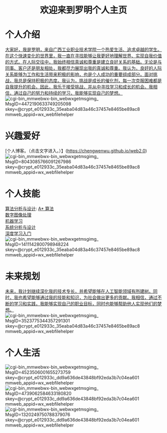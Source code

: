 # <center> 欢迎来到罗明个人主页 </center>

#  个人介绍
[大家好，我是罗明，来自广西工业职业技术学院一个热爱生活、追求卓越的学生。在这个快速变化的世界里，我一直在寻找能够让我更好地理解世界、实现自我价值的方式。在人际交往中，我始终相信真诚和尊重是建立良好关系的基础。无论是与同事、客户还是朋友相处，我都尽力展现出我的真诚和尊重。我认为，良好的人际关系能够为工作和生活带来积极的影响，也是个人成功的重要组成部分。面对挑战，我总是保持积极的态度。我认为，挑战是成长的催化剂，每一次克服困难都是自我提升的机会。因此，我乐于接受挑战，并从中寻找学习和成长的机会。我相信，通过自己的努力和持续的学习，我能够实现自己的梦想。](https://chengwenwu.github.io/warehouse-management-system)<br>
![_cgi-bin_mmwebwx-bin_webwxgetmsgimg__ MsgID=4472190633749205098 skey=@crypt_e012933c_35eaba04d83a46c37457e8465be89ac8 mmweb_appid=wx_webfilehelper](https://github.com/user-attachments/assets/48bff2c8-49e9-43cb-8870-b7ff493c9b4a)

#  兴趣爱好
[个人博客。（点击文字进入。）】(https://chengwenwu.github.io/web2.0)
![_cgi-bin_mmwebwx-bin_webwxgetmsgimg__ MsgID=8043085766091267986 skey=@crypt_e012933c_35eaba04d83a46c37457e8465be89ac8 mmweb_appid=wx_webfilehelper](https://github.com/user-attachments/assets/b5b9e924-e70e-452a-bfae-17fc416223b4)

# 个人技能
[算法分析与设计](https://github.com/chengwenwu/algorithms-analysis-and-design): [A* 算法](https://chengwenwu.github.io/algorithms-analysis-and-design/A*%20algorithm)<br>
[数字图像处理](https://github.com/chengwenwu/digital-image-process)<br>
[机器学习](https://chengwenwu.github.io/ML/)<br>
[系统分析与设计](https://chengwenwu.github.io/OOAD) <br>
[深度学习入门](https://chengwenwu.github.io/DeepLearning)<br>
![_cgi-bin_mmwebwx-bin_webwxgetmsgimg__ MsgID=1411142800798948224 skey=@crypt_e012933c_35eaba04d83a46c37457e8465be89ac8 mmweb_appid=wx_webfilehelper](https://github.com/user-attachments/assets/4f14dd5c-ab1c-4d39-960a-0f1a603852d9)

# 未来规划
[未来，我计划继续深化我的技术专长，并希望能够在人工智能领域有所建树。同时，我也希望能够通过我的技能和知识，为社会做出更多的贡献。我相信，通过不断的学习和实践，我能够实现自己的职业目标，同时也能够帮助他人实现他们的梦想。](https://chengwenwu.github.io/DeepLearning)<br>
![_cgi-bin_mmwebwx-bin_webwxgetmsgimg__ MsgID=3523775344357291301 skey=@crypt_e012933c_35eaba04d83a46c37457e8465be89ac8 mmweb_appid=wx_webfilehelper](https://github.com/user-attachments/assets/f911a6dd-d6c4-46b8-8501-5ae7c0157a65)

# 个人生活
![_cgi-bin_mmwebwx-bin_webwxgetmsgimg__ MsgID=4523506001655273759 skey=@crypt_e012933c_dd9a636de43848bf92eda3b7c04ea601 mmweb_appid=wx_webfilehelper](https://github.com/user-attachments/assets/698754b9-a58c-4172-85d2-a87996838720)
![_cgi-bin_mmwebwx-bin_webwxgetmsgimg__ MsgID=4739062584633180820 skey=@crypt_e012933c_dd9a636de43848bf92eda3b7c04ea601 mmweb_appid=wx_webfilehelper](https://github.com/user-attachments/assets/d9269179-afc5-403f-aa5b-600731677a97)
![_cgi-bin_mmwebwx-bin_webwxgetmsgimg__ MsgID=1320249750788379076 skey=@crypt_e012933c_dd9a636de43848bf92eda3b7c04ea601 mmweb_appid=wx_webfilehelper](https://github.com/user-attachments/assets/244252a4-1551-4efa-bdd0-34853a212d07)


